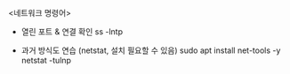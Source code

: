<네트워크 명령어>
- 열린 포트 & 연결 확인
ss -lntp

- 과거 방식도 연습 (netstat, 설치 필요할 수 있음)
sudo apt install net-tools -y
netstat -tulnp